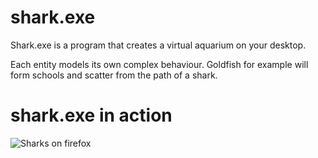# shark.exe

Shark.exe is a program that creates a virtual aquarium on your desktop. 

Each entity models its own complex behaviour. Goldfish for example will form schools and scatter from the path of a shark. 

# shark.exe in action
![Sharks on firefox](https://i.imgur.com/14mf3fT.png)
